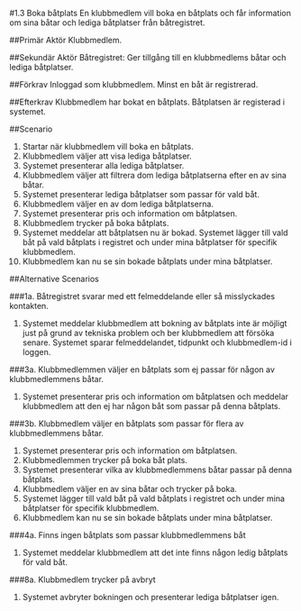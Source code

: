 #1.3 Boka båtplats
En klubbmedlem vill boka en båtplats och får information om sina båtar och lediga båtplatser från båtregistret.

##Primär Aktör
Klubbmedlem.

##Sekundär Aktör
Båtregistret: Ger tillgång till en klubbmedlems båtar och lediga båtplatser.

##Förkrav
Inloggad som klubbmedlem.
Minst en båt är registrerad. 

##Efterkrav
Klubbmedlem har bokat en båtplats.
Båtplatsen är registerad i systemet.

##Scenario

1. Startar när klubbmedlem vill boka en båtplats.
2. Klubbmedlem väljer att visa lediga båtplatser.
3. Systemet presenterar alla lediga båtplatser.
4. Klubbmedlem väljer att filtrera dom lediga båtplatserna efter en av sina båtar.
5. Systemet presenterar lediga båtplatser som passar för vald båt.
6. Klubbmedlem väljer en av dom lediga båtplatserna.
7. Systemet presenterar pris och information om båtplatsen.
8. Klubbmedlem trycker på boka båtplats.
9. Systemet meddelar att båtplatsen nu är bokad. Systemet lägger till vald båt på vald båtplats i registret och under mina båtplatser för specifik klubbmedlem.
10. Klubbmedlem kan nu se sin bokade båtplats under mina båtplatser.

##Alternative Scenarios

###1a. Båtregistret svarar med ett felmeddelande eller så misslyckades kontakten.
1. Systemet meddelar klubbmedlem att bokning av båtplats inte är möjligt just på grund av tekniska problem och ber klubbmedlem att försöka senare. Systemet sparar felmeddelandet, tidpunkt och klubbmedlem-id i loggen.

###3a. Klubbmedlemmen väljer en båtplats som ej passar för någon av klubbmedlemmens båtar.
1. Systemet presenterar pris och information om båtplatsen och meddelar klubbmedlem att den ej har någon båt som passar på denna båtplats.

###3b. Klubbmedlem väljer en båtplats som passar för flera av klubbmedlemmens båtar.
1. Systemet presenterar pris och information om båtplatsen.
2. Klubbmedlemmen trycker på boka båt plats.
3. Systemet presenterar vilka av klubbmedlemmens båtar passar på denna båtplats.
4. Klubbmedlem väljer en av sina båtar och trycker på boka.
5. Systemet lägger till vald båt på vald båtplats i registret och under mina båtplatser för specifik klubbmedlem.
6. Klubbmedlem kan nu se sin bokade båtplats under mina båtplatser.

###4a. Finns ingen båtplats som passar klubbmedlemmens båt
1. Systemet meddelar klubbmedlem att det inte finns någon ledig båtplats för vald båt.

###8a. Klubbmedlem trycker på avbryt
1. Systemet avbryter bokningen och presenterar lediga båtplatser igen.
